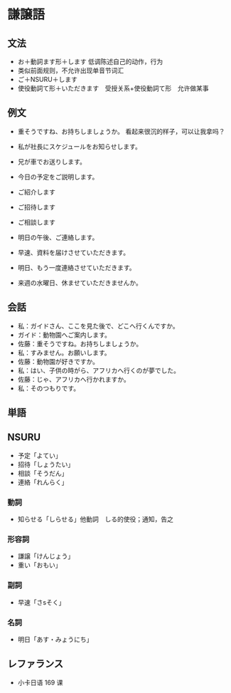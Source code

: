 # 謙譲語

## 文法

- お＋動詞ます形＋します 低调陈述自己的动作，行为
- 类似前面规则，不允许出现单音节词汇
- ご＋NSURU＋します
- 使役動詞て形＋いただきます　受授关系+使役動詞て形　允许做某事

## 例文

- 重そうですね、お持ちしましょうか。 看起来很沉的样子，可以让我拿吗？
- 私が社長にスケジュールをお知らせします。
- 兄が車でお送りします。

- 今日の予定をご説明します。
- ご紹介します
- ご招待します
- ご相談します
- 明日の午後、ご連絡します。

- 早速、資料を届けさせていただきます。
- 明日、もう一度連絡させていただきます。
- 来週の水曜日、休ませていただきませんか。

## 会話

- 私：ガイドさん、ここを見た後で、どこへ行くんですか。
- ガイド：動物園へご案内します。
- 佐藤：重そうですね。お持ちしましょうか。
- 私：すみません。お願いします。
- 佐藤：動物園が好きですか。
- 私：はい、子供の時がら、アフリカへ行くのが夢でした。
- 佐藤：じゃ、アフリカへ行かれますか。
- 私：そのつもりです。

## 単語

## NSURU

- 予定「よてい」
- 招待「しょうたい」
- 相談「そうだん」
- 連絡「れんらく」

### 動詞

- 知らせる「しらせる」他動詞　しる的使役；通知，告之

### 形容詞

- 謙譲「けんじょう」
- 重い「おもい」

### 副詞

- 早速「さsそく」

### 名詞

- 明日「あす・みょうにち」

## レファランス

- 小卡日语 169 课
